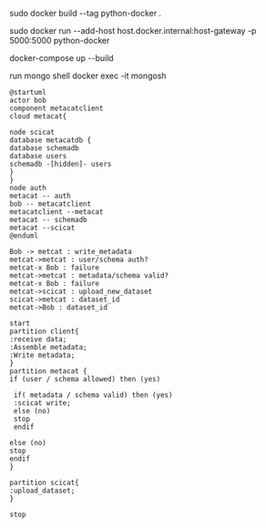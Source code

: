sudo docker build --tag python-docker .

sudo docker run --add-host host.docker.internal:host-gateway -p 5000:5000 python-docker

docker-compose up --build

run mongo shell
docker exec -it <container id> mongosh




```plantuml
@startuml
actor bob  
component metacatclient 
cloud metacat{ 
                                                                                                                                       
node scicat 
database metacatdb {
database schemadb
database users
schemadb -[hidden]- users
}
} 
node auth
metacat -- auth 
bob -- metacatclient
metacatclient --metacat
metacat -- schemadb
metacat --scicat
@enduml
```

```plantuml
Bob -> metcat : write_metadata
metcat->metcat : user/schema auth?
metcat-x Bob : failure
metcat->metcat : metadata/schema valid?
metcat-x Bob : failure
metcat->scicat : upload_new_dataset
scicat->metcat : dataset_id
metcat->Bob : dataset_id
```

```plantuml
start
partition client{
:receive data;
:Assemble metadata;
:Write metadata;
}
partition metacat {
if (user / schema allowed) then (yes)

 if( metadata / schema valid) then (yes)
 :scicat write;
 else (no)
 stop
 endif
 
else (no)
stop
endif
}

partition scicat{
:upload_dataset;
}

stop

```
